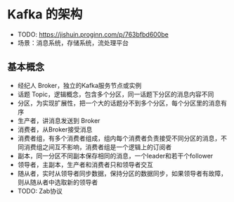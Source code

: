 # Kafka 的架构
- TODO: https://jishuin.proginn.com/p/763bfbd600be
- 场景：消息系统，存储系统，流处理平台

## 基本概念
- 经纪人 Broker，独立的Kafka服务节点或实例
- 话题 Topic，逻辑概念，包含多个分区，同一话题下分区的消息内容不同  
- 分区，为实现扩展性，把一个大的话题分不到多个分区，每个分区里的消息有序
- 生产者，讲消息发送到 Broker
- 消费者，从Broker接受消息
- 消费者组，有多个消费者组成，组内每个消费者负责接受不同分区的消息，不同消费组之间互不影响，消费者组是一个逻辑上的订阅者
- 副本，同一分区不同副本保存相同的消息，一个leader和若干个follower
- 领导者，主副本，生产者和消费者只和领导者交互
- 随从者，实时从领导者同步数据，保持分区的数据同步，如果领导者有故障，则从随从者中选取新的领导者
- TODO: Zab协议
